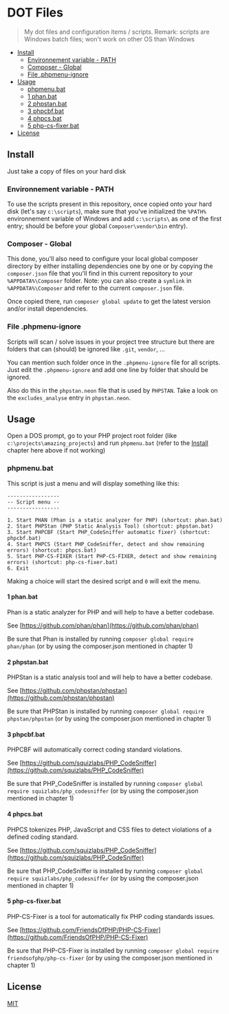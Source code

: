 # DOT Files

> My dot files and configuration items / scripts. Remark: scripts are Windows batch files; won't work on other OS than Windows

* [Install](#install)
	* [Environnement variable - PATH](#environnement-variable---path)
	* [Composer - Global](#composer---global)
	* [File .phpmenu-ignore](#file-phpmenu-ignore)
* [Usage](#usage)
	* [phpmenu.bat](#phpmenubat)
	* [1 phan.bat](#1-phanbat)
	* [2 phpstan.bat](#2-phpstanbat)
	* [3 phpcbf.bat](#3-phpcbfbat)
	* [4 phpcs.bat](#4-phpcsbat)
	* [5 php-cs-fixer.bat](#5-php-cs-fixerbat)
* [License](#license)

## Install

Just take a copy of files on your hard disk

### Environnement variable - PATH

To use the scripts present in this repository, once copied onto your hard disk (let's say `c:\scripts`), make sure that you've initialized the `%PATH%` environnement variable of Windows and add `c:\scripts\` as one of the first entry; should be before your global `Composer\vendor\bin` entry).

### Composer - Global

This done, you'll also need to configure your local global composer directory by either installing dependencies one by one or by copying the `composer.json` file that you'll find in this current repository to your `%APPDATA%\Composer` folder. Note: you can also create a `symlink` in `%APPDATA%\Composer` and refer to the current `composer.json` file.

Once copied there, run `composer global update` to get the latest version and/or install dependencies.

### File .phpmenu-ignore

Scripts will scan / solve issues in your project tree structure but there are folders that can (should) be ignored like `.git`, `vendor`, ...

You can mention such folder once in the `.phpmenu-ignore` file for all scripts. Just edit the `.phpmenu-ignore` and add one line by folder that should be ignored.

Also do this in the `phpstan.neon` file that is used by `PHPSTAN`. Take a look on the `excludes_analyse` entry in `phpstan.neon`.

## Usage

Open a DOS prompt, go to your PHP project root folder (like `c:\projects\amazing_projects`) and run `phpmenu.bat` (refer to the [Install](#install) chapter here above if not working)

### phpmenu.bat

This script is just a menu and will display something like this:

```
-----------------
-- Script menu --
-----------------

1. Start PHAN (Phan is a static analyzer for PHP) (shortcut: phan.bat)
2. Start PHPStan (PHP Static Analysis Tool) (shortcut: phpstan.bat)
3. Start PHPCBF (Start PHP_CodeSniffer automatic fixer) (shortcut: phpcbf.bat)
4. Start PHPCS (Start PHP_CodeSniffer, detect and show remaining errors) (shortcut: phpcs.bat)
5. Start PHP-CS-FIXER (Start PHP-CS-FIXER, detect and show remaining errors) (shortcut: php-cs-fixer.bat)
6. Exit
```

Making a choice will start the desired script and `0` will exit the menu.

#### 1 phan.bat

Phan is a static analyzer for PHP and will help to have a better codebase.

See [https://github.com/phan/phan](https://github.com/phan/phan)

Be sure that Phan is installed by running `composer global require phan/phan` (or by using the composer.json mentioned in chapter 1)

#### 2 phpstan.bat

PHPStan is a static analysis tool and will help to have a better codebase.

See [https://github.com/phpstan/phpstan](https://github.com/phpstan/phpstan)

Be sure that PHPStan is installed by running `composer global require phpstan/phpstan` (or by using the composer.json mentioned in chapter 1)

#### 3 phpcbf.bat

PHPCBF will automatically correct coding standard violations.

See [https://github.com/squizlabs/PHP_CodeSniffer](https://github.com/squizlabs/PHP_CodeSniffer)

Be sure that PHP_CodeSniffer is installed by running `composer global require squizlabs/php_codesniffer` (or by using the composer.json mentioned in chapter 1)

#### 4 phpcs.bat

PHPCS tokenizes PHP, JavaScript and CSS files to detect violations of a defined coding standard.

See [https://github.com/squizlabs/PHP_CodeSniffer](https://github.com/squizlabs/PHP_CodeSniffer)

Be sure that PHP_CodeSniffer is installed by running `composer global require squizlabs/php_codesniffer` (or by using the composer.json mentioned in chapter 1)

#### 5 php-cs-fixer.bat

PHP-CS-Fixer is a tool for automatically fix PHP coding standards issues.

See [https://github.com/FriendsOfPHP/PHP-CS-Fixer](https://github.com/FriendsOfPHP/PHP-CS-Fixer)

Be sure that PHP-CS-Fixer is installed by running `composer global require friendsofphp/php-cs-fixer` (or by using the composer.json mentioned in chapter 1)

## License

[MIT](LICENSE)
